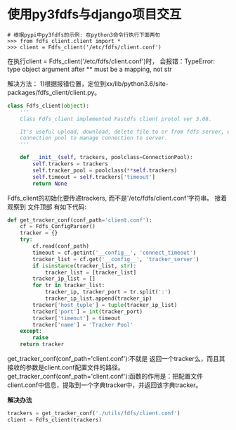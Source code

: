 # 使用py3fdfs与django项目交互
```text
# 根据pypi中py3fdfs的示例: 在python3命令行执行下面两句
>>> from fdfs_client.client import *
>>> client = Fdfs_client('/etc/fdfs/client.conf')
```
在执行client = Fdfs_client('/etc/fdfs/client.conf')时，
会报错：TypeError: type object argument after ** must be a mapping, not str

解决方法：
1)根据报错位置，定位到xx/lib/python3.6/site-packages/fdfs_client/client.py。
```python
class Fdfs_client(object):
    '''
    Class Fdfs_client implemented Fastdfs client protol ver 3.08.

    It's useful upload, download, delete file to or from fdfs server, etc. It's uses
    connection pool to manage connection to server.
    '''

    def __init__(self, trackers, poolclass=ConnectionPool):
        self.trackers = trackers
        self.tracker_pool = poolclass(**self.trackers)
        self.timeout = self.trackers['timeout']
        return None
```
Fdfs_client的初始化要传递trackers, 而不是'/etc/fdfs/client.conf'字符串。
接着观察到 文件顶部 有如下代码:
```python
def get_tracker_conf(conf_path='client.conf'):
    cf = Fdfs_ConfigParser()
    tracker = {}
    try:
        cf.read(conf_path)
        timeout = cf.getint('__config__', 'connect_timeout')
        tracker_list = cf.get('__config__', 'tracker_server')
        if isinstance(tracker_list, str):
            tracker_list = [tracker_list]
        tracker_ip_list = []
        for tr in tracker_list:
            tracker_ip, tracker_port = tr.split(':')
            tracker_ip_list.append(tracker_ip)
        tracker['host_tuple'] = tuple(tracker_ip_list)
        tracker['port'] = int(tracker_port)
        tracker['timeout'] = timeout
        tracker['name'] = 'Tracker Pool'
    except:
        raise
    return tracker
```
get_tracker_conf(conf_path='client.conf'):不就是 返回一个tracker么，而且其接收的参数是client.conf配置文件的路径。
get_tracker_conf(conf_path='client.conf'):函数的作用是：把配置文件client.conf中信息，提取到一个字典tracker中，并返回该字典tracker。

**解决办法**
```python
trackers = get_tracker_conf('./utils/fdfs/client.conf')
client = Fdfs_client(trackers)
```

